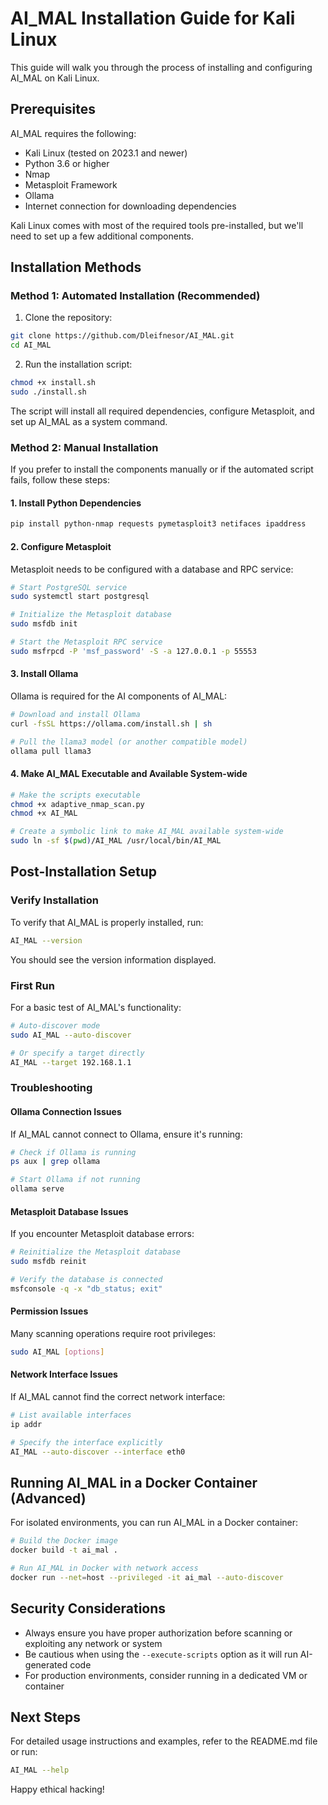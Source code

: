 # AI_MAL Installation Guide for Kali Linux

This guide will walk you through the process of installing and configuring AI_MAL on Kali Linux.

## Prerequisites

AI_MAL requires the following:
- Kali Linux (tested on 2023.1 and newer)
- Python 3.6 or higher
- Nmap
- Metasploit Framework
- Ollama
- Internet connection for downloading dependencies

Kali Linux comes with most of the required tools pre-installed, but we'll need to set up a few additional components.

## Installation Methods

### Method 1: Automated Installation (Recommended)

1. Clone the repository:
```bash
git clone https://github.com/Dleifnesor/AI_MAL.git
cd AI_MAL
```

2. Run the installation script:
```bash
chmod +x install.sh
sudo ./install.sh
```

The script will install all required dependencies, configure Metasploit, and set up AI_MAL as a system command.

### Method 2: Manual Installation

If you prefer to install the components manually or if the automated script fails, follow these steps:

#### 1. Install Python Dependencies

```bash
pip install python-nmap requests pymetasploit3 netifaces ipaddress
```

#### 2. Configure Metasploit

Metasploit needs to be configured with a database and RPC service:

```bash
# Start PostgreSQL service
sudo systemctl start postgresql

# Initialize the Metasploit database
sudo msfdb init

# Start the Metasploit RPC service
sudo msfrpcd -P 'msf_password' -S -a 127.0.0.1 -p 55553
```

#### 3. Install Ollama

Ollama is required for the AI components of AI_MAL:

```bash
# Download and install Ollama
curl -fsSL https://ollama.com/install.sh | sh

# Pull the llama3 model (or another compatible model)
ollama pull llama3
```

#### 4. Make AI_MAL Executable and Available System-wide

```bash
# Make the scripts executable
chmod +x adaptive_nmap_scan.py
chmod +x AI_MAL

# Create a symbolic link to make AI_MAL available system-wide
sudo ln -sf $(pwd)/AI_MAL /usr/local/bin/AI_MAL
```

## Post-Installation Setup

### Verify Installation

To verify that AI_MAL is properly installed, run:

```bash
AI_MAL --version
```

You should see the version information displayed.

### First Run

For a basic test of AI_MAL's functionality:

```bash
# Auto-discover mode
sudo AI_MAL --auto-discover

# Or specify a target directly
AI_MAL --target 192.168.1.1
```

### Troubleshooting

#### Ollama Connection Issues

If AI_MAL cannot connect to Ollama, ensure it's running:

```bash
# Check if Ollama is running
ps aux | grep ollama

# Start Ollama if not running
ollama serve
```

#### Metasploit Database Issues

If you encounter Metasploit database errors:

```bash
# Reinitialize the Metasploit database
sudo msfdb reinit

# Verify the database is connected
msfconsole -q -x "db_status; exit"
```

#### Permission Issues

Many scanning operations require root privileges:

```bash
sudo AI_MAL [options]
```

#### Network Interface Issues

If AI_MAL cannot find the correct network interface:

```bash
# List available interfaces
ip addr

# Specify the interface explicitly
AI_MAL --auto-discover --interface eth0
```

## Running AI_MAL in a Docker Container (Advanced)

For isolated environments, you can run AI_MAL in a Docker container:

```bash
# Build the Docker image
docker build -t ai_mal .

# Run AI_MAL in Docker with network access
docker run --net=host --privileged -it ai_mal --auto-discover
```

## Security Considerations

- Always ensure you have proper authorization before scanning or exploiting any network or system
- Be cautious when using the `--execute-scripts` option as it will run AI-generated code
- For production environments, consider running in a dedicated VM or container

## Next Steps

For detailed usage instructions and examples, refer to the README.md file or run:

```bash
AI_MAL --help
```

Happy ethical hacking! 
